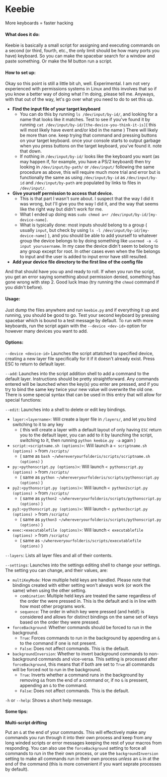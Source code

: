 # Keebie

More keyboards = faster hacking



#### What does it do:

Keebie is basically a small script for assigning and executing commands on a second (or third, fourth, etc., the only limit should be how many ports you have) keyboard. So you can make the spacebar search for a window and paste something. Or make the M button run a script.



#### How to set up:

Okay so this point is still a little bit uh, well. Experimental. I am not very experienced with permissions systems in Linux and this involves that so if you know a better way of doing what I'm doing, please tell me. Anyways, with that out of the way, let's go over what you need to do to set this up.

- **Find the input file of your target keyboard**
  - You can do this by running `ls /dev/input/by-id/`, and looking for a name that looks like it matches. Test to see if you've found it by running `cat /dev/input/by-id/[the-device-you-think-it-is]`( this will most likely have event and/or kbd in the name ) There will likely be more than one. keep trying that command and pressing buttons on your target keyboard. once your console starts to output garbage when you press buttons on the target keyboard, you've found it. note that down.
  - If nothing in `/dev/input/by-id/` looks like the keyboard you want (as may happen if, for example, you have a PS/2 keyboard) then try looking in `/dev/input/by-path/` or `/dev/input/` following the same procedure as above, this will require much more trial and error but is functionally the same as using `/dev/input/by-id` as `/dev/input/by-id` and `/dev/input/by-path` are populated by links to files in `/dev/input/`.
- **Give yourself permission to access that device.**
  - This is that part I wasn't sure about. I suspect that the way I did it was wrong, but I'll give you the way I did it, and the way that seems like the right way but didn't work for me.
  - What I ended up doing was `sudo chmod a+r /dev/input/by-id/[my-device-name]`.
  - What is typically done: most inputs should belong to a group ( usually `input`, but check by using `ls -l /dev/input/by-id/[my-device-name]` ), and you should be able to add yourself to whatever group the device belongs to by doing something like `usermod -a -G input yourusername`. In my case the device didn't seem to belong to any group except for root. In other cases even when the file belongs to input and the user is added to input error have still resulted.
- **Add your device file directory to the first line of the config file**

And that should have you up and ready to roll. If when you run the script, you get an error saying something about permission denied, something has gone wrong with step 2. Good luck lmao (try running the `chmod` command if you didn't before).



#### Usage:

Just dump the files anywhere and run `keebie.py` and if everything it up and running, you should be good to go. Test your second keyboard by pressing spacebar which is bound to a test message by default. To run with more keyboards, run the script again with the `--device <dev-id>` option for however many devices you want to add. 



#### Options:

`--device <device-id>` Launches the script attatched to specified device, creating a new layer file specifically for it if it doesn't already exist. Press ESC to return to default layer.

`--add`: Launches into the script addition shell to add a command to the default layer. Instructions should be pretty straightforward. Any commands entered will be launched when the key(s) you enter are pressed, and if you try to bind the same key twice your new value will overwrite the old one. There is some special syntax that can be used in this entry that will allow for special functions:

`--edit`: Launches into a shell to delete or edit key bindings.

- `layer:<layername>`: Will create a layer file in  `/layers/`, and let you bind switching to it to any key
  - ( this will create a layer with a default layout of only having `ESC` return you to the default layer, you can add to it by launching the script, switching to it, then running `python keebie.py -a` again )
- `script:<scriptname.sh (options)>`: Will launch a `< scriptname.sh (options) >` from `/scripts/`
  - ( same as `bash ~/whereveryourfolderis/scripts/scriptname.sh (options)` )
- `py:<pythonscript.py (options)>`: Will launch `< pythonscript.py (options) >` from `/scripts/` 
  - ( same as `python ~/whereveryourfolderis/scripts/pythonscript.py (options)` )
- `py2:<pythonscript.py (options)>`: Will launch `< python2script.py (options) >` from `/scripts/` 
  - ( same as `python2 ~/whereveryourfolderis/scripts/pythonscript.py (options)` )
- `py3:<pythonscript.py (options)>`: Will launch `< python3script.py (options) >` from `/scripts/` 
  - ( same as `python3 ~/whereveryourfolderis/scripts/pythonscript.py (options)` )
- `exec:<executablefile (options)>`: Will launch `< executablefile (options) >` from `/scripts/` 
  - ( same as `~/whereveryourfolderis/scripts/executablefile (options)` )

`--layers`: Lists all layer files and all of their contents.

`--settings`: Launches into the settings editing shell to change your settings. The setting you can change, and their values, are:

- `multiKeyMode`: How multiple held keys are handled. Please note that bindings created with either setting won't always work (or work the same) when using the other setting.
  - `combination`: Multiple held keys are treated the same regardless of the order the were pressed in. This is the default and is in line with how most other programs work.
  - `sequence`: The order in which key were pressed (and held!) is considered and allows for distinct bindings on the same set of keys based on the order they were pressed.
- `forceBackground`: Whether commands should be forced to run in the background.
  - `True`: Forces commands to run in the background by appending an `&` to the command if one is not present.
  - `False`: Does not affect commands. This is the default.
- `backgroundInversion`: Whether to invert background commands to non-background commands and vice-versa. This setting is processed after `forceBackground`, this means that if both are set to `True` all commands will be forced not to run in the background.
  - `True`: Inverts whether a command runs in the background by removing `&`s from the end of a command or, if no `&` is pressent, appending an `&` to the command.
  - `False`: Does not affect commands. This is the default.

`-h` or `--help`: Shows a short help message.



#### Some tips:

**Multi-script drifting**

​Put an `&` at the end of your commands. This will effectively make any commands you run through it into their own process and keep from any long winded scripts or error messages keeping the rest of your macros from responding. You can also use the `forceBackground` setting to force all commands to run in the their own process, or use the `backgroundInversion` setting to make all commands run in their own process *unless* an `&` in at the end of the command (this is more convenient if you want seprate processes by default).
